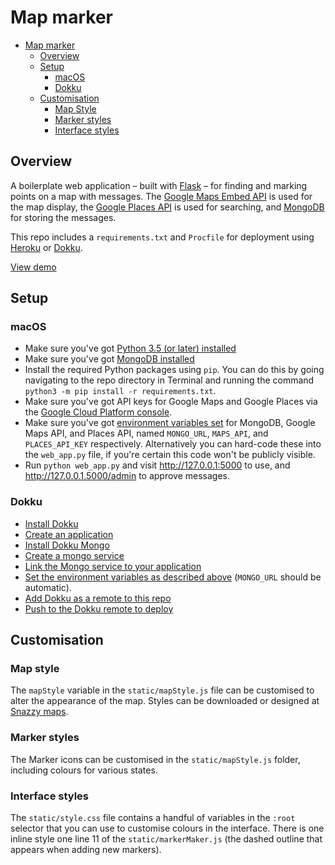 # Map marker

- [Map marker](#map-marker)
  * [Overview](#overview)
  * [Setup](#setup)
    + [macOS](#macos)
    + [Dokku](#dokku)
  * [Customisation](#customisation)
    + [Map Style](#map-style)
    + [Marker styles](#marker-styles)
    + [Interface styles](#interface-styles)


## Overview 

A boilerplate web application – built with [Flask](https://flask.palletsprojects.com/) – for finding and marking points on a map with messages. The [Google Maps Embed API](https://developers.google.com/maps/documentation/embed) is used for the map display, the [Google Places API](https://developers.google.com/places) is used for searching, and [MongoDB](https://www.mongodb.com/) for storing the messages.

This repo includes a `requirements.txt` and `Procfile` for deployment using [Heroku](https://heroku.com/) or [Dokku](http://dokku.viewdocs.io/dokku/).

[View demo](https://maptag.xyz/)

## Setup

### macOS

* Make sure you've got [Python 3.5 (or later) installed](https://docs.python-guide.org/starting/install3/osx/)
* Make sure you've got [MongoDB installed](https://docs.mongodb.com/manual/installation/)
* Install the required Python packages using `pip`. You can do this by going navigating to the repo directory in Terminal and running the command `python3 -m pip install -r requirements.txt`.
* Make sure you've got API keys for Google Maps and Google Places via the [Google Cloud Platform console](https://console.cloud.google.com/).
* Make sure you've got [environment variables set](https://www.talkofweb.com/how-to-set-environment-variable-in-macos-catalina/) for MongoDB, Google Maps API, and Places API, named `MONGO_URL`, `MAPS_API`, and `PLACES_API_KEY` respectively. Alternatively you can hard-code these into the `web_app.py` file, if you're certain this code won't be publicly visible.
* Run `python web_app.py` and visit http://127.0.0.1:5000 to use, and http://127.0.0.1.5000/admin to approve messages.

### Dokku

* [Install Dokku](http://dokku.viewdocs.io/dokku/getting-started/installation/)
* [Create an application](http://dokku.viewdocs.io/dokku/deployment/application-deployment/#create-the-app)
* [Install Dokku Mongo](https://github.com/dokku/dokku-mongo)
* [Create a mongo service](https://github.com/dokku/dokku-mongo#create-a-mongo-service)
* [Link the Mongo service to your application](https://github.com/dokku/dokku-mongo#link-the-mongo-service-to-the-app)
* [Set the environment variables as described above](http://dokku.viewdocs.io/dokku/configuration/environment-variables/) (`MONGO_URL` should be automatic).
* [Add Dokku as a remote to this repo](http://dokku.viewdocs.io/dokku/deployment/application-deployment/#deploy-the-app)
* [Push to the Dokku remote to deploy](http://dokku.viewdocs.io/dokku/deployment/application-deployment/#deploy-the-app)

## Customisation

### Map style

The `mapStyle` variable in the `static/mapStyle.js` file can be customised to alter the appearance of the map. Styles can be downloaded or designed at [Snazzy maps](https://snazzymaps.com).

### Marker styles

The Marker icons can be customised in the `static/mapStyle.js` folder, including colours for various states.

### Interface styles

The `static/style.css` file contains a handful of variables in the `:root` selector that you can use to customise colours in the interface. There is one inline style one line 11 of the `static/markerMaker.js` (the dashed outline that appears when adding new markers).